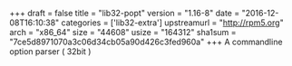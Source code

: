 +++
draft = false
title = "lib32-popt"
version = "1.16-8"
date = "2016-12-08T16:10:38"
categories = ['lib32-extra']
upstreamurl = "http://rpm5.org"
arch = "x86_64"
size = "44608"
usize = "164312"
sha1sum = "7ce5d8971070a3c06d34cb05a90d426c3fed960a"
+++
A commandline option parser ( 32bit )